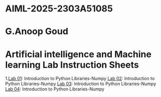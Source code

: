 # AIML-2025-2303A51085
# G.Anoop Goud 
# Artificial intelligence and Machine learning Lab Instruction Sheets 
1.[Lab 01](): Introduction to Python Libraries-Numpy
[Lab 02](): Introduction to Python Libraries-Numpy
[Lab 03](): Introduction to Python Libraries-Numpy
[Lab 04](): Introduction to Python Libraries-Numpy
